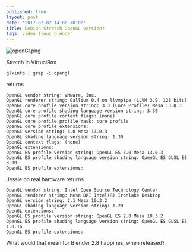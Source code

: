```yaml
---
published: true
layout: post
date: '2017-02-07 14:00 +0100'
title: Debian Stretch OpenGL version?
tags: video linux blender
---
```

![openGl.png]({{site.baseurl}}/media/openGl.png)

Stretch in VirtualBox

    glxinfo | grep -i opengl

returns

    OpenGL vendor string: VMware, Inc.
    OpenGL renderer string: Gallium 0.4 on llvmpipe (LLVM 3.9, 128 bits)
    OpenGL core profile version string: 3.3 (Core Profile) Mesa 13.0.3
    OpenGL core profile shading language version string: 3.30
    OpenGL core profile context flags: (none)
    OpenGL core profile profile mask: core profile
    OpenGL core profile extensions:
    OpenGL version string: 3.0 Mesa 13.0.3
    OpenGL shading language version string: 1.30
    OpenGL context flags: (none)
    OpenGL extensions:
    OpenGL ES profile version string: OpenGL ES 3.0 Mesa 13.0.3
    OpenGL ES profile shading language version string: OpenGL ES GLSL ES 3.00
    OpenGL ES profile extensions:
    
Jessie on real hardware returns

    OpenGL vendor string: Intel Open Source Technology Center
    OpenGL renderer string: Mesa DRI Intel(R) Ironlake Desktop 
    OpenGL version string: 2.1 Mesa 10.3.2
    OpenGL shading language version string: 1.20
    OpenGL extensions:
    OpenGL ES profile version string: OpenGL ES 2.0 Mesa 10.3.2
    OpenGL ES profile shading language version string: OpenGL ES GLSL ES 1.0.16
    OpenGL ES profile extensions:
    
What would that mean for Blender 2.8 happines, when released?
